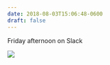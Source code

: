 ```yaml
---
date: 2018-08-03T15:06:48-0600
draft: false
---
```




Friday afternoon on Slack

![](/images/2018/4b65f89cfe.jpg)



